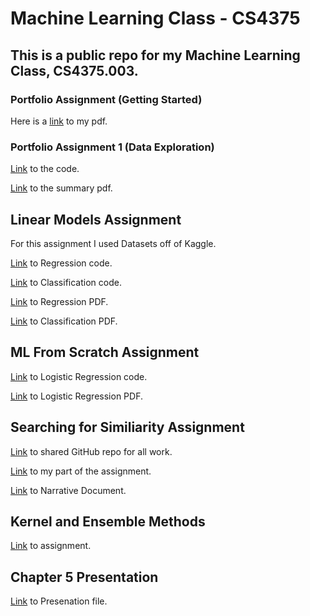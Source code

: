 # Machine Learning Class - CS4375

## This is a public repo for my Machine Learning Class, CS4375.003. 



### Portfolio Assignment (Getting Started)

Here is a [link](https://github.com/rpatangay00/MachineLearningClass/blob/9c957528a5faf51253b72e14173e4f3ecccae792/Overview_of_ML.pdf) to my pdf.

### Portfolio Assignment 1 (Data Exploration)

[Link](https://github.com/rpatangay00/MachineLearningClass/blob/a57464eeaada5ba51f47cec46261c68a4b20991d/PortfolioAssignment1/DataExploration.cpp) to the code.

[Link](https://github.com/rpatangay00/MachineLearningClass/blob/a57464eeaada5ba51f47cec46261c68a4b20991d/PortfolioAssignment1/Portfolio%20Component%201_%20Data%20Exploration.pdf) to the summary pdf.

## Linear Models Assignment 

For this assignment I used Datasets off of Kaggle.

[Link](https://github.com/rpatangay00/MachineLearningClass/blob/0ce5dae11cede845b3d7ab3e806a9f764114880b/LinearModels/Regression.Rmd) to Regression code.

[Link](https://github.com/rpatangay00/MachineLearningClass/blob/0744dde66b79979b7f3f1a07f404f59037c8b6dc/LinearModels/Classification.Rmd) to Classification code.

[Link](https://github.com/rpatangay00/MachineLearningClass/blob/0744dde66b79979b7f3f1a07f404f59037c8b6dc/LinearModels/Regression.pdf) to Regression PDF.

[Link](https://github.com/rpatangay00/MachineLearningClass/blob/0744dde66b79979b7f3f1a07f404f59037c8b6dc/LinearModels/Classification.pdf) to Classification PDF.

## ML From Scratch Assignment 

[Link](https://github.com/rpatangay00/MachineLearningClass/blob/0394f268286c5f5b37e0aa1a97814aeec7029a58/MLFromScratch/LogReg.cpp) to Logistic Regression code.

[Link](https://github.com/rpatangay00/MachineLearningClass/blob/0394f268286c5f5b37e0aa1a97814aeec7029a58/MLFromScratch/MLFromScratch_.pdf) to Logistic Regression PDF.

## Searching for Similiarity Assignment 

[Link](https://github.com/BridgetteBXP13/CS-4375.003---Intoduction-to-Machine-Learning/tree/main/Searching%20for%20Similarity) to shared GitHub repo for all work.

[Link](https://github.com/BridgetteBXP13/CS-4375.003---Intoduction-to-Machine-Learning/blob/0713ef96ab40c07d92351759ac887dab60129a38/Searching%20for%20Similarity/Dimensionality_Reduction.Rmd) to my part of the assignment.

[Link](https://github.com/rpatangay00/MachineLearningClass/blob/139953259222ee2639c03d8ea0b99a9f2852aa3a/SearchingForSimiliarity/Searching%20for%20Similarity_NarrativeDoc%20(2).pdf) to Narrative Document.

## Kernel and Ensemble Methods

[Link](https://github.com/rpatangay00/MachineLearningClass/tree/main/kernel_ensemble_methods) to assignment.


## Chapter 5 Presentation

[Link](https://github.com/rpatangay00/MachineLearningClass/blob/d72ecf23fbd015d08ed5d9c048ee6e4a33f7067e/Chapter%205%20Presentation) to Presenation file.


